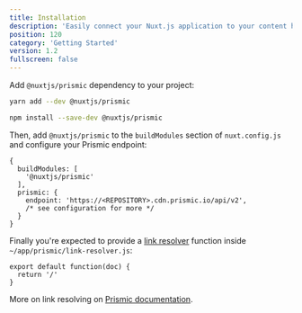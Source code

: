 ```yaml
---
title: Installation
description: 'Easily connect your Nuxt.js application to your content hosted on Prismic'
position: 120
category: 'Getting Started'
version: 1.2
fullscreen: false
---
```


Add `@nuxtjs/prismic` dependency to your project:

<code-group>
  <code-block label="Yarn" active>

```bash
yarn add --dev @nuxtjs/prismic
```

  </code-block>
  <code-block label="NPM">

```bash
npm install --save-dev @nuxtjs/prismic
```

  </code-block>
</code-group>

Then, add `@nuxtjs/prismic` to the `buildModules` section of `nuxt.config.js` and configure your Prismic endpoint:

```javascript[nuxt.config.js]
{
  buildModules: [
    '@nuxtjs/prismic'
  ],
  prismic: {
    endpoint: 'https://<REPOSITORY>.cdn.prismic.io/api/v2',
    /* see configuration for more */
  }
}
```

Finally you're expected to provide a [link resolver](https://prismic.io/docs/vuejs/beyond-the-api/link-resolving) function inside `~/app/prismic/link-resolver.js`:

```javascript[link-resolver.js]
export default function(doc) {
  return '/'
}
```

<alert type="info">

More on link resolving on [Prismic documentation](https://prismic.io/docs/vuejs/beyond-the-api/link-resolving).

</alert>
